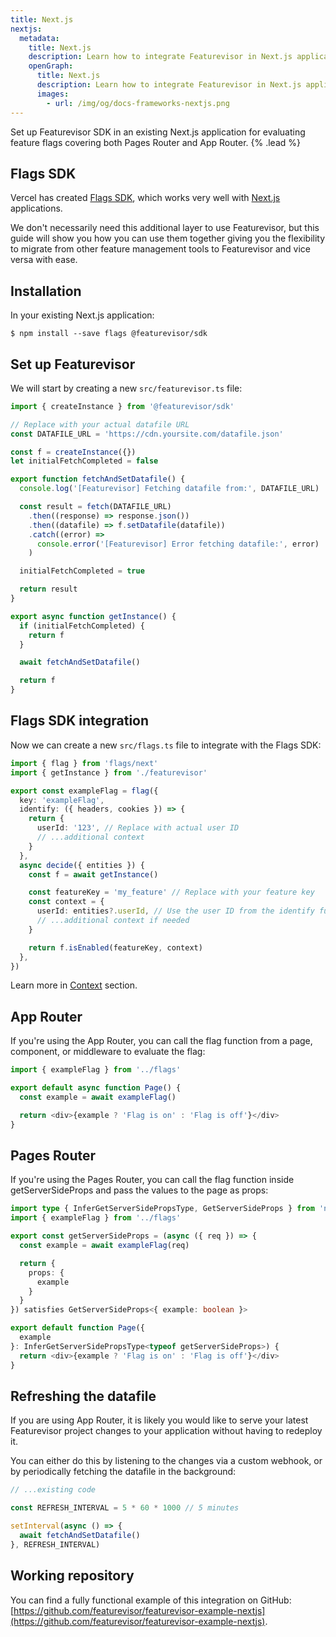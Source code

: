 ```yaml
---
title: Next.js
nextjs:
  metadata:
    title: Next.js
    description: Learn how to integrate Featurevisor in Next.js applications for evaluating feature flags
    openGraph:
      title: Next.js
      description: Learn how to integrate Featurevisor in Next.js applications for evaluating feature flags
      images:
        - url: /img/og/docs-frameworks-nextjs.png
---
```


Set up Featurevisor SDK in an existing Next.js application for evaluating feature flags covering both Pages Router and App Router. {% .lead %}

## Flags SDK

Vercel has created [Flags SDK](https://flags-sdk.dev/frameworks/next), which works very well with [Next.js](https://nextjs.org/) applications.

We don't necessarily need this additional layer to use Featurevisor, but this guide will show you how you can use them together giving you the flexibility to migrate from other feature management tools to Featurevisor and vice versa with ease.

## Installation

In your existing Next.js application:

```{% title="Command" %}
$ npm install --save flags @featurevisor/sdk
```

## Set up Featurevisor

We will start by creating a new `src/featurevisor.ts` file:

```ts {% path="src/featurevisor.ts" %}
import { createInstance } from '@featurevisor/sdk'

// Replace with your actual datafile URL
const DATAFILE_URL = 'https://cdn.yoursite.com/datafile.json'

const f = createInstance({})
let initialFetchCompleted = false

export function fetchAndSetDatafile() {
  console.log('[Featurevisor] Fetching datafile from:', DATAFILE_URL)

  const result = fetch(DATAFILE_URL)
    .then((response) => response.json())
    .then((datafile) => f.setDatafile(datafile))
    .catch((error) =>
      console.error('[Featurevisor] Error fetching datafile:', error)
    )

  initialFetchCompleted = true

  return result
}

export async function getInstance() {
  if (initialFetchCompleted) {
    return f
  }

  await fetchAndSetDatafile()

  return f
}
```

## Flags SDK integration

Now we can create a new `src/flags.ts` file to integrate with the Flags SDK:

```ts {% path="src/flags.ts" %}
import { flag } from 'flags/next'
import { getInstance } from './featurevisor'

export const exampleFlag = flag({
  key: 'exampleFlag',
  identify: ({ headers, cookies }) => {
    return {
      userId: '123', // Replace with actual user ID
      // ...additional context
    }
  },
  async decide({ entities }) {
    const f = await getInstance()

    const featureKey = 'my_feature' // Replace with your feature key
    const context = {
      userId: entities?.userId, // Use the user ID from the identify function
      // ...additional context if needed
    }

    return f.isEnabled(featureKey, context)
  },
})
```

Learn more in [Context](/docs/sdks/javascript/#context) section.

## App Router

If you're using the App Router, you can call the flag function from a page, component, or middleware to evaluate the flag:

```ts {% path="src/app/page.tsx" %}
import { exampleFlag } from '../flags'

export default async function Page() {
  const example = await exampleFlag()

  return <div>{example ? 'Flag is on' : 'Flag is off'}</div>
}
```

## Pages Router

If you're using the Pages Router, you can call the flag function inside getServerSideProps and pass the values to the page as props:

```ts {% path="src/pages/index.tsx" %}
import type { InferGetServerSidePropsType, GetServerSideProps } from 'next'
import { exampleFlag } from '../flags'

export const getServerSideProps = (async ({ req }) => {
  const example = await exampleFlag(req)

  return {
    props: {
      example
    }
  }
}) satisfies GetServerSideProps<{ example: boolean }>

export default function Page({
  example
}: InferGetServerSidePropsType<typeof getServerSideProps>) {
  return <div>{example ? 'Flag is on' : 'Flag is off'}</div>
}
```

## Refreshing the datafile

If you are using App Router, it is likely you would like to serve your latest Featurevisor project changes to your application without having to redeploy it.

You can either do this by listening to the changes via a custom webhook, or by periodically fetching the datafile in the background:

```ts {% path="src/featurevisor.ts" %}
// ...existing code

const REFRESH_INTERVAL = 5 * 60 * 1000 // 5 minutes

setInterval(async () => {
  await fetchAndSetDatafile()
}, REFRESH_INTERVAL)
```

## Working repository

You can find a fully functional example of this integration on GitHub: [https://github.com/featurevisor/featurevisor-example-nextjs](https://github.com/featurevisor/featurevisor-example-nextjs).
